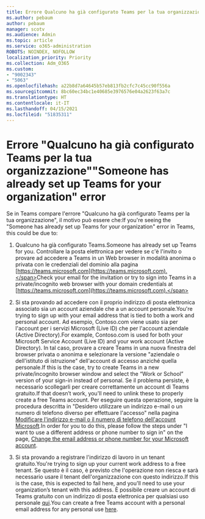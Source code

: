 ```yaml
---
title: Errore Qualcuno ha già configurato Teams per la tua organizzazione
ms.author: pebaum
author: pebaum
manager: scotv
ms.audience: Admin
ms.topic: article
ms.service: o365-administration
ROBOTS: NOINDEX, NOFOLLOW
localization_priority: Priority
ms.collection: Adm_O365
ms.custom:
- "9002343"
- "5063"
ms.openlocfilehash: a22b8d7a64645b57eb813fb2cfc7c45cc90f556a
ms.sourcegitcommit: 8bc60ec34bc1e40685e3976576e04a2623f63a7c
ms.translationtype: HT
ms.contentlocale: it-IT
ms.lasthandoff: 04/15/2021
ms.locfileid: "51835311"
---
```

# <a name="someone-has-already-set-up-teams-for-your-organization-error"></a><span data-ttu-id="ac532-102">Errore "Qualcuno ha già configurato Teams per la tua organizzazione"</span><span class="sxs-lookup"><span data-stu-id="ac532-102">"Someone has already set up Teams for your organization" error</span></span>

<span data-ttu-id="ac532-103">Se in Teams compare l'errore "Qualcuno ha già configurato Teams per la tua organizzazione", il motivo può essere che:</span><span class="sxs-lookup"><span data-stu-id="ac532-103">If you're seeing the "Someone has already set up Teams for your organization" error in Teams, this could be due to:</span></span>

1. <span data-ttu-id="ac532-104">Qualcuno ha già configurato Teams.</span><span class="sxs-lookup"><span data-stu-id="ac532-104">Someone has already set up Teams for you.</span></span> <span data-ttu-id="ac532-105">Controllare la posta elettronica per vedere se c'è l'invito o provare ad accedere a Teams in un Web browser in modalità anonima o privata con le credenziali del dominio alla pagina [https://teams.microsoft.com](https://teams.microsoft.com).</span><span class="sxs-lookup"><span data-stu-id="ac532-105">Check your email for the invitation or try to sign into Teams in a private/incognito web browser with your domain credentials at [https://teams.microsoft.com](https://teams.microsoft.com).</span></span>

2. <span data-ttu-id="ac532-106">Si sta provando ad accedere con il proprio indirizzo di posta elettronica associato sia un account aziendale che a un account personale.</span><span class="sxs-lookup"><span data-stu-id="ac532-106">You're trying to sign up with your email address that is tied to both a work and personal account.</span></span> <span data-ttu-id="ac532-107">Ad esempio, Contoso.com viene usato sia per l'account per i servizi Microsoft (Live ID) che per l'account aziendale (Active Directory).</span><span class="sxs-lookup"><span data-stu-id="ac532-107">For example, Contoso.com is used for both your Microsoft Service Account (Live ID) and your work account (Active Directory).</span></span> <span data-ttu-id="ac532-108">In tal caso, provare a creare Teams in una nuova finestra del browser privata o anonima e selezionare la versione "aziendale o dell'istituto di istruzione" dell'account di accesso anziché quella personale.</span><span class="sxs-lookup"><span data-stu-id="ac532-108">If this is the case, try to create Teams in a new private/incognito browser window and select the “Work or School” version of your sign-in instead of personal.</span></span> <span data-ttu-id="ac532-109">Se il problema persiste, è necessario scollegarli per creare correttamente un account di Teams gratuito.</span><span class="sxs-lookup"><span data-stu-id="ac532-109">If that doesn’t work, you'll need to unlink these to properly create a free Teams account.</span></span> <span data-ttu-id="ac532-110">Per eseguire questa operazione, seguire la procedura descritta in "Desidero utilizzare un indirizzo e-mail o un numero di telefono diverso per effettuare l'accesso" nella pagina [Modificare l'indirizzo e-mail o il numero di telefono dell'account Microsoft](https://support.microsoft.com/help/12407).</span><span class="sxs-lookup"><span data-stu-id="ac532-110">In order for you to do this, please follow the steps under "I want to use a different address or phone number to sign in" on the page, [Change the email address or phone number for your Microsoft account](https://support.microsoft.com/help/12407).</span></span>

3. <span data-ttu-id="ac532-111">Si sta provando a registrare l'indirizzo di lavoro in un tenant gratuito.</span><span class="sxs-lookup"><span data-stu-id="ac532-111">You're trying to sign up your current work address to a free tenant.</span></span> <span data-ttu-id="ac532-112">Se questo è il caso, è previsto che l'operazione non riesca e sarà necessario usare il tenant dell'organizzazione con questo indirizzo.</span><span class="sxs-lookup"><span data-stu-id="ac532-112">If this is the case, this is expected to fail here, and you'll need to use your organization’s tenant with this address.</span></span> <span data-ttu-id="ac532-113">È possibile creare un account di Teams gratuito con un indirizzo di posta elettronica per qualsiasi uso personale [qui](https://products.office.com/microsoft-teams/group-chat-software).</span><span class="sxs-lookup"><span data-stu-id="ac532-113">You can create a free Teams account with a personal email address for any personal use [here](https://products.office.com/microsoft-teams/group-chat-software).</span></span>
